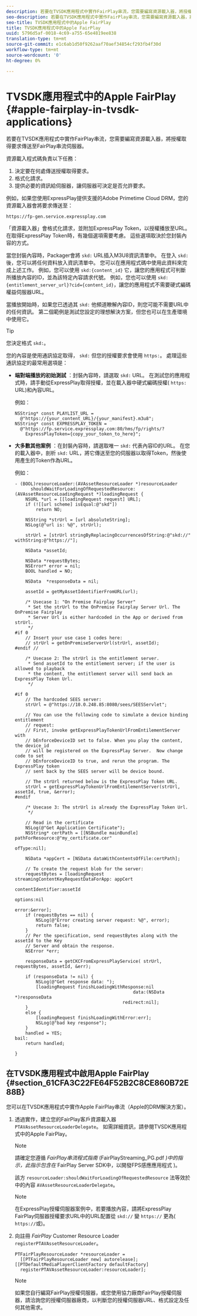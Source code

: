 ```yaml
---
description: 若要在TVSDK應用程式中實作FairPlay串流，您需要編寫資源載入器，將授權取得要求傳送至FairPlay串流伺服器。
seo-description: 若要在TVSDK應用程式中實作FairPlay串流，您需要編寫資源載入器，將授權取得要求傳送至FairPlay串流伺服器。
seo-title: TVSDK應用程式中的Apple FairPlay
title: TVSDK應用程式中的Apple FairPlay
uuid: 5796d5af-0018-4c69-a755-65e4819ee838
translation-type: tm+mt
source-git-commit: e1c6ab1d50f9262aaf70aef34854cf293fb4f30d
workflow-type: tm+mt
source-wordcount: '0'
ht-degree: 0%

---
```



# TVSDK應用程式中的Apple FairPlay {#apple-fairplay-in-tvsdk-applications}

若要在TVSDK應用程式中實作FairPlay串流，您需要編寫資源載入器，將授權取得要求傳送至FairPlay串流伺服器。

資源載入程式碼負責以下任務：

1. 決定要在何處傳送授權取得要求。
1. 格式化請求。
1. 提供必要的資訊給伺服器，讓伺服器可決定是否允許要求。

例如，如果您使用ExpressPlay提供支援的Adobe Primetime Cloud DRM，您的資源載入器會將要求傳送至：

```
https://fp-gen.service.expressplay.com
```

「資源載入器」會格式化請求，並附加ExpressPlay Token，以授權播放至URL。 在取得ExpressPlay Token時，有幾個選項需要考慮。 這些選項取決於您封裝內容的方式。

當您封裝內容時，Packager會將 `skd:` URL插入M3U8資訊清單中。 在登入 `skd:` 後，您可以將任何資料放入資訊清單中。 您可以在應用程式碼中使用此資料來完成上述工作。 例如，您可以使用 `skd:{content_id}` 它，讓您的應用程式可判斷所播放內容的ID，並為該特定內容請求代號。 例如，您也可以使用 `skd:{entitlement_server_url}?cid={content_id}`，讓您的應用程式不需要硬式編碼權益伺服器URL。

當播放開始時，如果您已透過其 `skd:` 他頻道瞭解內容ID，則您可能不需要URL中的任何資訊。 第二個範例是測試您設定的理想解決方案，但您也可以在生產環境中使用它。

>[!TIP]
>
>您決定格式 `skd:`。

您的內容是使用通訊協定取得， `skd:` 但您的授權要求會使用 `https:`。 處理這些通訊協定的最常用選項是：

* **端對端播放的初始測試** ：封裝內容時，請選取 `skd:` URL。 在測試您的應用程式時，請手動從ExpressPlay取得授權，並在載入器中硬式編碼授權( `https:` URL)和內容URL。

   例如：

   ```
   NSString* const PLAYLIST_URL =  
     @"https://{your_content_URL}/{your_manifest}.m3u8"; 
   NSString* const EXPRESSPLAY_TOKEN =  
     @"https://fp.service.expressplay.com:80/hms/fp/rights/? 
       ExpressPlayToken={copy_your_token_to_here}";
   ```

* **大多數其他案例** ：在封裝內容時，請選取唯一 `skd:` 代表內容ID的URL。 在您的載入器中，剖析 `skd:` URL，將它傳送至您的伺服器以取得Token，然後使用產生的Token作為URL。

   例如：

   ```
   - (BOOL)resourceLoader:(AVAssetResourceLoader *)resourceLoader  
         shouldWaitForLoadingOfRequestedResource:(AVAssetResourceLoadingRequest *)loadingRequest { 
       NSURL *url = [[loadingRequest request] URL]; 
       if (![[url scheme] isEqual:@"skd"]) 
           return NO; 
   
       NSString *strUrl = [url absoluteString]; 
       NSLog(@"url is: %@", strUrl); 
   
       strUrl = [strUrl stringByReplacingOccurrencesOfString:@"skd://" withString:@"https://"]; 
   
       NSData *assetId; 
   
       NSData *requestBytes; 
       NSError* error = nil; 
       BOOL handled = NO; 
   
       NSData  *responseData = nil; 
   
       assetId = getMyAssetIdentifierFromURL(url); 
   
       /* Usecase 1: "On Premise Fairplay Server" 
        * Set the strUrl to the OnPremise Fairplay Server Url. The OnPremise Fairplay  
        * Server Url is either hardcoded in the App or derived from strUrl. 
        */ 
   #if 0  
       // Insert your use case 1 codes here: 
       // strUrl = getOnPremiseServerUrl(strUrl, assetId); 
   #endif // 
   
       /* Usecase 2: The strUrl is the entitlement server. 
        * Send assetId to the entitlement server; if the user is allowed to playback  
        * the content, the entitlement server will send back an ExpressPlay Token Url. 
        */ 
   
   #if 0 
       // The hardcoded SEES server: 
       strUrl = @"https://10.0.248.85:8080/sees/SEESServlet"; 
   
       // You can use the following code to simulate a device binding entitlement  
       // request:  
       // First, invoke getExpressPlayTokenUrlFromEntilementServer with  
       // bEnforceDeviceID set to false. When you play the content, the device_id  
       // will be registered on the ExpressPlay Server.  Now change code to set  
       // bEnforceDeviceID to true, and rerun the program. The ExpressPlay token  
       // sent back by the SEES server will be device bound. 
   
       // The strUrl returned below is the ExpressPlay Token URL. 
       strUrl = getExpressPlayTokenUrlFromEntilementServer(strUrl, assetId, true, &error); 
   #endif 
   
       /* Usecase 3: The strUrl is already the ExpressPlay Token Url. 
        */ 
   
       // Read in the certificate 
       NSLog(@"Get Application Certificate"); 
       NSString* certPath = [[NSBundle mainBundle] pathForResource:@"my_certificate.cer"  
                                                            ofType:nil]; 
   
       NSData *appCert = [NSData dataWithContentsOfFile:certPath]; 
   
       // To create the request blob for the server: 
       requestBytes = [loadingRequest streamingContentKeyRequestDataForApp: appCert 
                                                         contentIdentifier:assetId  
                                                                   options:nil  
                                                                     error:&error]; 
       if (requestBytes == nil) { 
           NSLog(@"Error creating server request: %@", error); 
           return false; 
       } 
       // Per the specification, send requestBytes along with the assetId to the Key 
       // Server and obtain the response. 
       NSError *err; 
   
       responseData = getCKCFromExpressPlayService( strUrl, requestBytes, assetId, &err); 
   
       if (responseData != nil) { 
           NSLog(@"Get response data: "); 
           [loadingRequest finishLoadingWithResponse:nil  
                                                data:(NSData *)responseData 
                                            redirect:nil]; 
       } 
       else { 
           [loadingRequest finishLoadingWithError:err]; 
           NSLog(@"bad key response"); 
       } 
       handled = YES; 
   bail: 
       return handled; 
   
   }
   ```

## 在TVSDK應用程式中啟用Apple FairPlay {#section_61CFA3C22FE64F52B2C8CE860B72E88B}

您可以在TVSDK應用程式中實作Apple FairPlay串流（Apple的DRM解決方案）。

1. 透過實作，建立您的FairPlay客戶資源載入器 `PTAVAssetResourceLoaderDelegate`。 如需詳細資訊，請參閱TVSDK應用程式中的Apple FairPlay。

   >[!NOTE]
   >
   >請確定您遵循 *FairPlay串流程式指南* (FairPlayStreaming_PG.pdf *)中的指示，此指示包含在* FairPlay Server SDK中，以開發FPS感應應用程式 [](https://developer.apple.com/services-account/download?path=/Developer_Tools/FairPlay_Streaming_SDK/FairPlay_Streaming_Server_SDK.zip))。

   該方 `resourceLoader:shouldWaitForLoadingOfRequestedResource` 法等效於中的內容 `AVAssetResourceLoaderDelegate`。

   >[!NOTE]
   >
   >在ExpressPlay授權伺服器案例中，若要播放內容，請將ExpressPlay FairPlay伺服器授權要求URL中的URL配置從 `skd://` 變 `https://` 更為( `https://`或)。

1. 向註冊 *FairPlay* Customer Resource Loader `registerPTAVAssetResourceLoader`。

   ```
   PTFairPlayResourceLoader *resourceLoader =  
     [[PTFairPlayResourceLoader new] autorelease];  
   [[PTDefaultMediaPlayerClientFactory defaultFactory]  
     registerPTAVAssetResourceLoader:resourceLoader];
   ```

   >[!NOTE]
   >
   >如果您自行編寫FairPlay授權伺服器，或您使用協力廠商FairPlay授權伺服器，請洽詢您的授權伺服器廠商，以判斷您的授權伺服器URL、格式設定及任何其他需求。